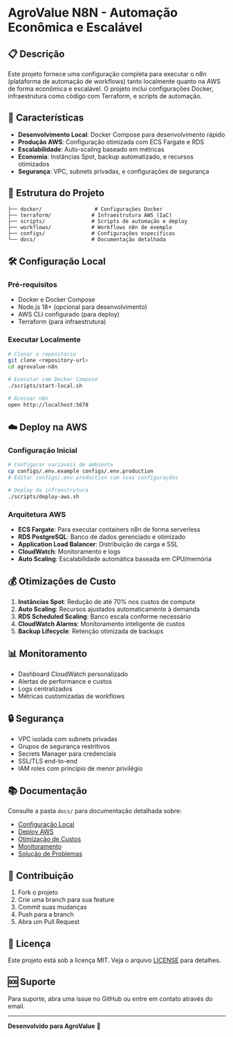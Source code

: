 # AgroValue N8N - Automação Econômica e Escalável

## 📋 Descrição

Este projeto fornece uma configuração completa para executar o n8n (plataforma de automação de workflows) tanto localmente quanto na AWS de forma econômica e escalável. O projeto inclui configurações Docker, infraestrutura como código com Terraform, e scripts de automação.

## 🚀 Características

- **Desenvolvimento Local**: Docker Compose para desenvolvimento rápido
- **Produção AWS**: Configuração otimizada com ECS Fargate e RDS
- **Escalabilidade**: Auto-scaling baseado em métricas
- **Economia**: Instâncias Spot, backup automatizado, e recursos otimizados
- **Segurança**: VPC, subnets privadas, e configurações de segurança

## 📁 Estrutura do Projeto

```
├── docker/                 # Configurações Docker
├── terraform/             # Infraestrutura AWS (IaC)
├── scripts/               # Scripts de automação e deploy
├── workflows/             # Workflows n8n de exemplo
├── configs/               # Configurações específicas
└── docs/                  # Documentação detalhada
```

## 🛠️ Configuração Local

### Pré-requisitos

- Docker e Docker Compose
- Node.js 18+ (opcional para desenvolvimento)
- AWS CLI configurado (para deploy)
- Terraform (para infraestrutura)

### Executar Localmente

```bash
# Clonar o repositório
git clone <repository-url>
cd agrovalue-n8n

# Executar com Docker Compose
./scripts/start-local.sh

# Acessar n8n
open http://localhost:5678
```

## ☁️ Deploy na AWS

### Configuração Inicial

```bash
# Configurar variáveis de ambiente
cp configs/.env.example configs/.env.production
# Editar configs/.env.production com suas configurações

# Deploy da infraestrutura
./scripts/deploy-aws.sh
```

### Arquitetura AWS

- **ECS Fargate**: Para executar containers n8n de forma serverless
- **RDS PostgreSQL**: Banco de dados gerenciado e otimizado
- **Application Load Balancer**: Distribuição de carga e SSL
- **CloudWatch**: Monitoramento e logs
- **Auto Scaling**: Escalabilidade automática baseada em CPU/memória

## 💰 Otimizações de Custo

1. **Instâncias Spot**: Redução de até 70% nos custos de compute
2. **Auto Scaling**: Recursos ajustados automaticamente à demanda
3. **RDS Scheduled Scaling**: Banco escala conforme necessário
4. **CloudWatch Alarms**: Monitoramento inteligente de custos
5. **Backup Lifecycle**: Retenção otimizada de backups

## 📊 Monitoramento

- Dashboard CloudWatch personalizado
- Alertas de performance e custos
- Logs centralizados
- Métricas customizadas de workflows

## 🔒 Segurança

- VPC isolada com subnets privadas
- Grupos de segurança restritivos
- Secrets Manager para credenciais
- SSL/TLS end-to-end
- IAM roles com princípio de menor privilégio

## 📚 Documentação

Consulte a pasta `docs/` para documentação detalhada sobre:

- [Configuração Local](docs/local-setup.md)
- [Deploy AWS](docs/aws-deployment.md)
- [Otimização de Custos](docs/cost-optimization.md)
- [Monitoramento](docs/monitoring.md)
- [Solução de Problemas](docs/troubleshooting.md)

## 🤝 Contribuição

1. Fork o projeto
2. Crie uma branch para sua feature
3. Commit suas mudanças
4. Push para a branch
5. Abra um Pull Request

## 📄 Licença

Este projeto está sob a licença MIT. Veja o arquivo [LICENSE](LICENSE) para detalhes.

## 🆘 Suporte

Para suporte, abra uma issue no GitHub ou entre em contato através do email.

---

**Desenvolvido para AgroValue** 🌱